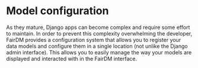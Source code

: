 # Model configuration

As they mature, Django apps can become complex and require some effort to maintain. In order to prevent this complexity overwhelming the developer, FairDM provides a configuration system that allows you to register your data models and configure them in a single location (not unlike the Django admin interface). This allows you to easily manage the way your models are displayed and interacted with in the FairDM interface.
